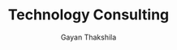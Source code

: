 ---
is_programmatic_layout_5: true
draft: false
title: Technology Consulting
snippet: Technology Consulting
image:
  src: /images/pseo/best-work-management-tools-for-technology-consulting.jpg
  alt: technology consulting, task management, resource management, productivity
publishDate: 2024-12-26
category: ""
author: Gayan Thakshila
tags:
  - technologyconsulting
  - Tips
  - Open-Source
  - Team
content_01: |
    The technology consulting industry is dynamic and constantly evolving, demanding that teams adapt quickly to new technologies while managing diverse client needs and project scopes. Effective task management tools are vital for success in this industry, as they enable better collaboration, streamline workflows, and ensure timely delivery of solutions, helping consultants stay competitive and meet client expectations.',
content_02: |
    Tech consultants rely on Worklenz to manage client projects, optimize workflows, and improve team communication.
description: Discover the best work management tools for technology consulting including WorkLenz, designed for your specific needs.
related: [best-work-management-tools-for-it-outsourcing, best-work-management-tools-for-cloud-computing, best-work-management-tools-for-technology-startups, best-work-management-tools-for-business-intelligence]
---
